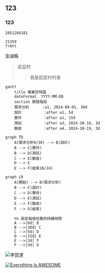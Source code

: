 ## 123
### 123

`` 2851284181
``
```
21359
fr6tt
```
澎湖縣
>屁屁村
>>我是屁屁村村長

```mermaid
gantt
    title 專案甘特圖
    dateFormat  YYYY-MM-DD
    section 開發階段
    需求分析      :a1, 2024-09-01, 30d
    設計          :after a1, 5d
    實作          :after a1, 15d
    測試          :after a3, 2024-10-16, 3d  
    驗收          :after a4, 2024-10-19, 3d  

```
```mermaid
graph TD
    A(需求分析9/30) --> B(設計)
    B --> C(實作)
    B --> D(測試)
    C --> E(驗收)
    D --> E
    E --> F(結束10/24)
```
```mermaid
graph LR
    A(開始) --> B(需求分析)
    B --> C(設計)
    C --> D(實作)
    D --> E(測試)
    E --> F(驗收)
    F --> G(結束)

    %% 設定每個任務的持續時間
    A -->|0d| B
    B -->|30d| C
    C -->|5d| D
    D -->|15d| E
    E -->|3d| F
    F -->|3d| G
```

![李昆達](https://github.com/user-attachments/assets/12729961-c415-49d4-a653-687a7ce322fa)

[![Everything Is AWESOME](https://img.youtube.com/vi/StTqXEQ2l-Y/0.jpg)](https://www.youtube.com/watch?v=StTqXEQ2l-Y "Everything Is AWESOME")
